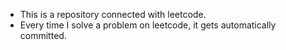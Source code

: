 - This is a repository connected with leetcode.
- Every time I solve a problem on leetcode, it gets automatically committed.
